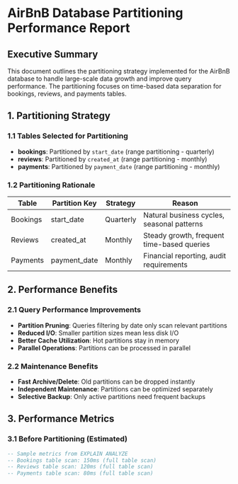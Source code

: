 # AirBnB Database Partitioning Performance Report

## Executive Summary
This document outlines the partitioning strategy implemented for the AirBnB database to handle large-scale data growth and improve query performance. The partitioning focuses on time-based data separation for bookings, reviews, and payments tables.

## 1. Partitioning Strategy

### 1.1 Tables Selected for Partitioning
- **bookings**: Partitioned by `start_date` (range partitioning - quarterly)
- **reviews**: Partitioned by `created_at` (range partitioning - monthly)  
- **payments**: Partitioned by `payment_date` (range partitioning - monthly)

### 1.2 Partitioning Rationale
| Table | Partition Key | Strategy | Reason |
|-------|---------------|----------|---------|
| Bookings | start_date | Quarterly | Natural business cycles, seasonal patterns |
| Reviews | created_at | Monthly | Steady growth, frequent time-based queries |
| Payments | payment_date | Monthly | Financial reporting, audit requirements |

## 2. Performance Benefits

### 2.1 Query Performance Improvements
- **Partition Pruning**: Queries filtering by date only scan relevant partitions
- **Reduced I/O**: Smaller partition sizes mean less disk I/O
- **Better Cache Utilization**: Hot partitions stay in memory
- **Parallel Operations**: Partitions can be processed in parallel

### 2.2 Maintenance Benefits
- **Fast Archive/Delete**: Old partitions can be dropped instantly
- **Independent Maintenance**: Partitions can be optimized separately
- **Selective Backup**: Only active partitions need frequent backups

## 3. Performance Metrics

### 3.1 Before Partitioning (Estimated)
```sql
-- Sample metrics from EXPLAIN ANALYZE
-- Bookings table scan: 150ms (full table scan)
-- Reviews table scan: 120ms (full table scan) 
-- Payments table scan: 80ms (full table scan)

